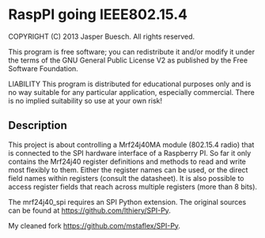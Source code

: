 RaspPI going IEEE802.15.4
=========================

COPYRIGHT (C) 2013 Jasper Buesch. All rights reserved.

This program is free software; you can redistribute it and/or modify it under the terms of the GNU General Public License V2 as published by the Free Software Foundation.

LIABILITY
This program is distributed for educational purposes only and is no way suitable for any particular application, especially commercial. There is no implied suitability so use at your own risk!


Description
-----------
This project is about controlling a Mrf24j40MA module (802.15.4 radio) that is connected to the SPI hardware interface of a Raspberry PI.
So far it only contains the Mrf24j40 register definitions and methods to read and write most flexibly to them.
Either the register names can be used, or the direct field names within registers (consult the datasheet).
It is also possible to access register fields that reach across multiple registers (more than 8 bits).

The mrf24j40_spi requires an SPI Python extension. The original sources can be found at https://github.com/lthiery/SPI-Py.

My cleaned fork https://github.com/mstaflex/SPI-Py.
